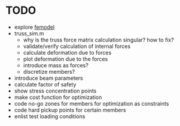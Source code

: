 # TODO

- explore [femodel](https://www.mathworks.com/help/pde/ug/femodel.html)
- truss_sim.m
  - why is the truss force matrix calculation singular? how to fix?
  - validate/verify calculation of internal forces
  - calculate deformation due to forces
  - plot deformation due to the forces
  - introduce mass as forces?
  - discretize members?
- introduce beam parameters
- calculate factor of safety
- show stress concentration points
- make cost function for optimization
- code no-go zones for members for optimization as constraints
- code hard pickup points for certain members
- enlist test loading conditions
